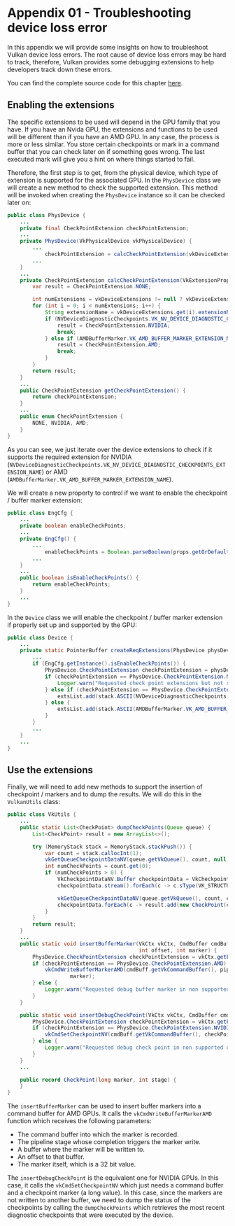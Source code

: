 # Appendix 01 - Troubleshooting device loss error

In this appendix we will provide some insights on how to troubleshoot Vulkan device loss errors. The root cause of device loss errors may be hard to track, therefore, Vulkan provides some debugging extensions to help developers track down these errors.

You can find the complete source code for this chapter [here](../../booksamples/appendix-01).

## Enabling the extensions

The specific extensions to be used will depend in the GPU family that you have. If you have an Nvida GPU, the extensions and functions to be used will be different than if you have an AMD GPU. In any case, the process is more or less similar. You store certain checkpoints or mark in a command buffer that you can check later on if something goes wrong. The last executed mark will give you a hint on where things started to fail.

Therefore, the first step is to get, from the physical device, which type of extension is supported for the associated GPU.  In the `PhysDevice` class we will create a new method to check the supported extension. This method will be invoked when creating the `PhysDevice` instance so it can be checked later on:

```java
public class PhysDevice {
    ...
    private final CheckPointExtension checkPointExtension;
    ...
    private PhysDevice(VkPhysicalDevice vkPhysicalDevice) {
        ...
            checkPointExtension = calcCheckPointExtension(vkDeviceExtensions);
        ...
    }
    ...
    private CheckPointExtension calcCheckPointExtension(VkExtensionProperties.Buffer vkDeviceExtensions) {
        var result = CheckPointExtension.NONE;

        int numExtensions = vkDeviceExtensions != null ? vkDeviceExtensions.capacity() : 0;
        for (int i = 0; i < numExtensions; i++) {
            String extensionName = vkDeviceExtensions.get(i).extensionNameString();
            if (NVDeviceDiagnosticCheckpoints.VK_NV_DEVICE_DIAGNOSTIC_CHECKPOINTS_EXTENSION_NAME.equals(extensionName)) {
                result = CheckPointExtension.NVIDIA;
                break;
            } else if (AMDBufferMarker.VK_AMD_BUFFER_MARKER_EXTENSION_NAME.equals(extensionName)) {
                result = CheckPointExtension.AMD;
                break;
            }
        }
        return result;
    }
    ...
    public CheckPointExtension getCheckPointExtension() {
        return checkPointExtension;
    }
    ...
    public enum CheckPointExtension {
        NONE, NVIDIA, AMD;
    }
}
```

As you can see, we just iterate over the device extensions to check if it supports the required extension for NVIDIA (`NVDeviceDiagnosticCheckpoints.VK_NV_DEVICE_DIAGNOSTIC_CHECKPOINTS_EXTENSION_NAME`) or AMD (`AMDBufferMarker.VK_AMD_BUFFER_MARKER_EXTENSION_NAME`).

We will create a new property to control if we want to enable the checkpoint / buffer marker extension:
```java
public class EngCfg {
    ...
    private boolean enableCheckPoints;
    ...
    private EngCfg() {
        ...
            enableCheckPoints = Boolean.parseBoolean(props.getOrDefault("enableCheckPoints", false).toString());
        ...
    }
    ...
    public boolean isEnableCheckPoints() {
        return enableCheckPoints;
    }    
    ...
}
```

In the `Device` class we will enable the checkpoint / buffer marker extension if properly set up and supported by the GPU:
```java
public class Device {
    ...
    private static PointerBuffer createReqExtensions(PhysDevice physDevice, MemoryStack stack) {
        ...
        if (EngCfg.getInstance().isEnableCheckPoints()) {
            PhysDevice.CheckPointExtension checkPointExtension = physDevice.getCheckPointExtension();
            if (checkPointExtension == PhysDevice.CheckPointExtension.NONE) {
                Logger.warn("Requested check point extensions but not supported by device");
            } else if (checkPointExtension == PhysDevice.CheckPointExtension.NVIDIA) {
                extsList.add(stack.ASCII(NVDeviceDiagnosticCheckpoints.VK_NV_DEVICE_DIAGNOSTIC_CHECKPOINTS_EXTENSION_NAME));
            } else {
                extsList.add(stack.ASCII(AMDBufferMarker.VK_AMD_BUFFER_MARKER_EXTENSION_NAME));
            }
        }
        ...
    }
    ...
}
```

## Use the extensions

Finally, we will need to add new methods to support the insertion of checkpoint / markers and to dump the results. We will do this in the `VulkanUtils` class:
```java
public class VkUtils {
    ...
    public static List<CheckPoint> dumpCheckPoints(Queue queue) {
        List<CheckPoint> result = new ArrayList<>();

        try (MemoryStack stack = MemoryStack.stackPush()) {
            var count = stack.callocInt(1);
            vkGetQueueCheckpointDataNV(queue.getVkQueue(), count, null);
            int numCheckPoints = count.get(0);
            if (numCheckPoints > 0) {
                VkCheckpointDataNV.Buffer checkpointData = VkCheckpointDataNV.calloc(numCheckPoints, stack);
                checkpointData.stream().forEach(c -> c.sType(VK_STRUCTURE_TYPE_CHECKPOINT_DATA_NV));

                vkGetQueueCheckpointDataNV(queue.getVkQueue(), count, checkpointData);
                checkpointData.forEach(c -> result.add(new CheckPoint(c.pCheckpointMarker(), c.stage())));
            }
        }
        return result;
    }
    ...
    public static void insertBufferMarker(VkCtx vkCtx, CmdBuffer cmdBuff, int pipelineStage, VkBuffer dstBuffer,
                                          int offset, int marker) {
        PhysDevice.CheckPointExtension checkPointExtension = vkCtx.getPhysDevice().getCheckPointExtension();
        if (checkPointExtension == PhysDevice.CheckPointExtension.AMD) {
            vkCmdWriteBufferMarkerAMD(cmdBuff.getVkCommandBuffer(), pipelineStage, dstBuffer.getBuffer(), offset,
                    marker);
        } else {
            Logger.warn("Requested debug buffer marker in non supported device");
        }
    }

    public static void insertDebugCheckPoint(VkCtx vkCtx, CmdBuffer cmdBuff, long checkPointMarker) {
        PhysDevice.CheckPointExtension checkPointExtension = vkCtx.getPhysDevice().getCheckPointExtension();
        if (checkPointExtension == PhysDevice.CheckPointExtension.NVIDIA) {
            vkCmdSetCheckpointNV(cmdBuff.getVkCommandBuffer(), checkPointMarker);
        } else {
            Logger.warn("Requested debug check point in non supported device");
        }
    }
    ...

    public record CheckPoint(long marker, int stage) {
    }
}
```

The `insertBufferMarker` can be used to insert buffer markers into a command buffer for AMD GPUs. It calls the `vkCmdWriteBufferMarkerAMD` function which receives the following parameters:

- The command buffer into which the marker is recorded.
- The pipeline stage whose completion triggers the marker write.
- A buffer where the marker will be written to.
- An offset to that buffer.
- The marker itself, which is a 32 bit value.

The `insertDebugCheckPoint` is the equivalent one for NVIDIA GPUs. In this case, it calls the `vkCmdSetCheckpointNV` which just needs a command buffer and a checkpoint marker (a long value). In this case, since the markers are not written to another buffer, we need to dump the status of the checkpoints by calling the `dumpCheckPoints` which retrieves the most recent diagnostic checkpoints that were executed by the device.